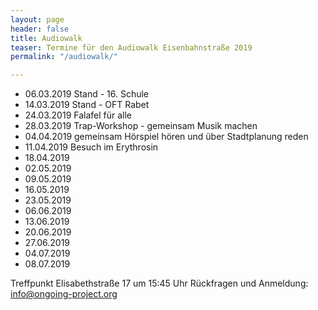 ```yaml
---
layout: page
header: false
title: Audiowalk
teaser: Termine für den Audiowalk Eisenbahnstraße 2019
permalink: "/audiowalk/"

---
```

* 06.03.2019 Stand - 16. Schule
* 14.03.2019 Stand - OFT Rabet
* 24.03.2019 Falafel für alle
* 28.03.2019 Trap-Workshop - gemeinsam Musik machen
* 04.04.2019 gemeinsam Hörspiel hören und über Stadtplanung reden
* 11.04.2019 Besuch im Erythrosin
* 18.04.2019
* 02.05.2019
* 09.05.2019
* 16.05.2019
* 23.05.2019
* 06.06.2019
* 13.06.2019
* 20.06.2019
* 27.06.2019
* 04.07.2019
* 08.07.2019

Treffpunkt Elisabethstraße 17 um 15:45 Uhr Rückfragen und Anmeldung: info@ongoing-project.org